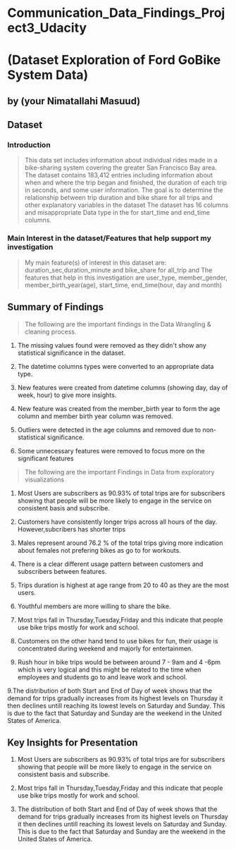 # Communication_Data_Findings_Project3_Udacity

# (Dataset Exploration of Ford GoBike System Data)
## by (your Nimatallahi Masuud)


## Dataset
### Introduction

> This data set includes information about individual rides made in a bike-sharing system covering the greater San Francisco Bay area.
>The dataset contains 183,412 entries including information about when and where the trip began and finished, the duration of each trip in seconds, and some user information. The goal is to determine the relationship between trip duration and bike share for all trips and other explanatory variables in the dataset
>The dataset has 16 columns and misappropriate Data type in the for start_time and end_time columns.

### Main Interest in the dataset/Features that help support my investigation
>My main feature(s) of interest in this dataset are: duration_sec,duration_minute and bike_share for all_trip and The features that help in this investigation are user_type, member_gender, member_birth_year(age), start_time, end_time(hour, day and month)



## Summary of Findings

> The following are the important findings in the Data Wrangling & cleaning process.

1. The missing values found were removed as they didn't show any statistical significance in the dataset.

2. The datetime columns types were converted to an appropriate data type.

3. New features were created from datetime columns (showing day, day of week, hour) to give more insights.

4. New feature was created from the member_birth year to form the age column and member birth year column was removed.

5. Outliers were detected in the age columns and removed due to non-statistical significance.

6. Some unnecessary features were removed to focus more on the significant features

>The following are the important Findings in Data from exploratory visualizations

1. Most Users are subscribers as 90.93% of total trips are for subscribers showing that people will be more likely to engage in the service on consistent basis and subscribe.

2. Customers have consistently longer trips across all hours of the day. However,subcribers has shorter trips 

2. Males represent around 76.2 % of the total trips giving more indication about females not prefering bikes as go to for workouts.

3. There is a clear different usage pattern between customers and subscribers
between features.

4. Trips duration is highest at age range from 20 to 40 as they are the most users.

5. Youthful members are more willing to share the bike.

6. Most trips fall in Thursday,Tuesday,Friday and this indicate that people use bike trips mostly for work and school. 

7. Customers on the other hand tend to use bikes for fun, their usage is concentrated during weekend and majorly for entertainmen.

8. Rush hour in bike trips would be between around 7 - 9am and 4 -6pm which is very logical and this might be related to the time when employees and students go to and leave work and school.

9.The distribution of both Start and End of Day of week shows that the demand for trips gradually increases from its highest levels on Thursday it then declines untill reaching its lowest levels on Saturday and Sunday. This is due to the fact that Saturday and Sunday are the weekend in the United States of America.


## Key Insights for Presentation

1. Most Users are subscribers as 90.93% of total trips are for subscribers showing that people will be more likely to engage in the service on consistent basis and subscribe.

2. Most trips fall in Thursday,Tuesday,Friday and this indicate that people use bike trips mostly for work and school.

3. The distribution of both Start and End of Day of week shows that the demand for trips gradually increases from its highest levels on Thursday it then declines untill reaching its lowest levels on Saturday and Sunday. This is due to the fact that Saturday and Sunday are the weekend in the United States of America.
